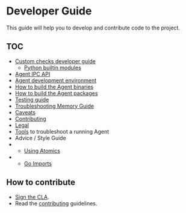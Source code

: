 # Developer Guide

This guide will help you to develop and contribute code to the project.

## TOC

* [Custom checks developer guide](checks/README.md)
  * [Python builtin modules](checks/builtins)
* [Agent IPC API](agent_api.md)
* [Agent development environment][dev-env]
* [How to build the Agent binaries](agent_build.md)
* [How to build the Agent packages][agent-omnibus]
* [Testing guide][testing]
* [Troubleshooting Memory Guide][memory]
* [Caveats][caveats]
* [Contributing][contributing]
* [Legal][legal]
* [Tools](tools.md) to troubleshoot a running Agent
* Advice / Style Guide
*   * [Using Atomics](atomics.md)
*   * [Go Imports](imports.md)

## How to contribute

* [Sign the CLA][legal].
* Read the [contributing][contributing] guidelines.


[legal]: legal.md
[dev-env]: agent_dev_env.md
[testing]: agent_tests.md
[memory]: agent_memory.md
[caveats]: caveats.md
[contributing]: contributing.md
[agent-omnibus]: agent_omnibus.md
[tools]: tools.md

